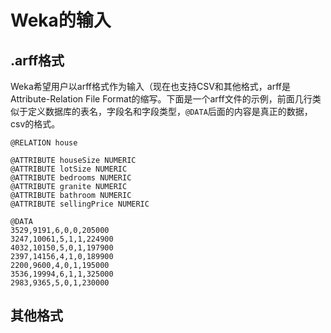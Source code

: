 # Weka的输入
## .arff格式
Weka希望用户以arff格式作为输入（现在也支持CSV和其他格式，arff是Attribute-Relation File Format的缩写。下面是一个arff文件的示例，前面几行类似于定义数据库的表名，字段名和字段类型，`@DATA`后面的内容是真正的数据，csv的格式。

```
@RELATION house

@ATTRIBUTE houseSize NUMERIC
@ATTRIBUTE lotSize NUMERIC
@ATTRIBUTE bedrooms NUMERIC
@ATTRIBUTE granite NUMERIC
@ATTRIBUTE bathroom NUMERIC
@ATTRIBUTE sellingPrice NUMERIC

@DATA
3529,9191,6,0,0,205000 
3247,10061,5,1,1,224900 
4032,10150,5,0,1,197900 
2397,14156,4,1,0,189900 
2200,9600,4,0,1,195000 
3536,19994,6,1,1,325000 
2983,9365,5,0,1,230000
```
## 其他格式
